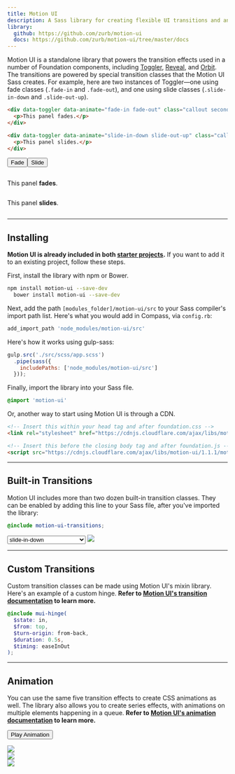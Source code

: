 ```yaml
---
title: Motion UI
description: A Sass library for creating flexible UI transitions and animations.
library:
  github: https://github.com/zurb/motion-ui
  docs: https://github.com/zurb/motion-ui/tree/master/docs
---
```


Motion UI is a standalone library that powers the transition effects used in a number of Foundation components, including [Toggler](toggler.html), [Reveal](reveal.html), and [Orbit](orbit.html). The transitions are powered by special transition classes that the Motion UI Sass creates. For example, here are two instances of Toggler&mdash;one using fade classes (`.fade-in` and `.fade-out`), and one using slide classes (`.slide-in-down` and `.slide-out-up`).

```html
<div data-toggler data-animate="fade-in fade-out" class="callout secondary">
  <p>This panel fades.</p>
</div>

<div data-toggler data-animate="slide-in-down slide-out-up" class="callout secondary">
  <p>This panel slides.</p>
</div>
```

<button type="button" class="button" data-toggle="motion-example-1">Fade</button><button type="button" class="button" data-toggle="motion-example-2">Slide</button>
<div class="row">
  <div class="small-6 columns">
    <div data-toggler data-animate="fade-in fade-out" class="callout secondary ease" id="motion-example-1">
      <p>This panel <strong>fades</strong>.</p>
    </div>
  </div>
  <div class="small-6 columns">
    <div data-toggler data-animate="slide-in-down slide-out-up" class="callout secondary ease" id="motion-example-2">
      <p>This panel <strong>slides</strong>.</p>
    </div>
  </div>
</div>

---

## Installing

**Motion UI is already included in both [starter projects](starter-projects.html).** If you want to add it to an existing project, follow these steps.

First, install the library with npm or Bower.

```bash
npm install motion-ui --save-dev
  bower install motion-ui --save-dev
```

Next, add the path `[modules_folder]/motion-ui/src` to your Sass compiler's import path list. Here's what you would add in Compass, via `config.rb`:

```ruby
add_import_path 'node_modules/motion-ui/src'
```

Here's how it works using gulp-sass:

```js
gulp.src('./src/scss/app.scss')
  .pipe(sass({
    includePaths: ['node_modules/motion-ui/src']
  }));
```

Finally, import the library into your Sass file.

```scss
@import 'motion-ui'
```

Or, another way to start using Motion UI is through a CDN.

```html
<!-- Insert this within your head tag and after foundation.css -->
<link rel="stylesheet" href="https://cdnjs.cloudflare.com/ajax/libs/motion-ui/1.1.1/motion-ui.min.css" />

<!-- Insert this before the closing body tag and after foundation.js -->
<script src="https://cdnjs.cloudflare.com/ajax/libs/motion-ui/1.1.1/motion-ui.min.js">
```

---

## Built-in Transitions

Motion UI includes more than two dozen built-in transition classes. They can be enabled by adding this line to your Sass file, after you've imported the library:

```scss
@include motion-ui-transitions;
```

<div>
  <select name="docs-transitions" class="docs-transitions">
    <optgroup label="Slide">
      <option value="slide-in-down">slide-in-down</option>
      <option value="slide-in-left">slide-in-left</option>
      <option value="slide-in-up">slide-in-up</option>
      <option value="slide-in-right">slide-in-right</option>
      <option value="slide-out-down">slide-out-down</option>
      <option value="slide-out-left">slide-out-left</option>
      <option value="slide-out-up">slide-out-up</option>
      <option value="slide-out-right">slide-out-right</option>
    </optgroup>
    <optgroup label="Fade">
      <option value="fade-in">fade-in</option>
      <option value="fade-out">fade-out</option>
    </optgroup>
    <optgroup label="Hinge">
      <option value="hinge-in-from-top">hinge-in-from-top</option>
      <option value="hinge-in-from-right">hinge-in-from-right</option>
      <option value="hinge-in-from-bottom">hinge-in-from-bottom</option>
      <option value="hinge-in-from-left">hinge-in-from-left</option>
      <option value="hinge-in-from-middle-x">hinge-in-from-middle-x</option>
      <option value="hinge-in-from-middle-y">hinge-in-from-middle-y</option>
      <option value="hinge-out-from-top">hinge-out-from-top</option>
      <option value="hinge-out-from-right">hinge-out-from-right</option>
      <option value="hinge-out-from-bottom">hinge-out-from-bottom</option>
      <option value="hinge-out-from-left">hinge-out-from-left</option>
      <option value="hinge-out-from-middle-x">hinge-out-from-middle-x</option>
      <option value="hinge-out-from-middle-y">hinge-out-from-middle-y</option>
    </optgroup>
    <optgroup label="Scale">
      <option value="scale-in-up">scale-in-up</option>
      <option value="scale-in-down">scale-in-down</option>
      <option value="scale-out-up">scale-out-up</option>
      <option value="scale-out-down">scale-out-down</option>
    </optgroup>
    <optgroup label="Spin">
      <option value="spin-in">spin-in</option>
      <option value="spin-out">spin-out</option>
      <option value="spin-in-ccw">spin-in-ccw</option>
      <option value="spin-out-ccw">spin-out-ccw</option>
    </optgroup>
  </select>
  <img src="assets/img/voyager.jpg" class="docs-transition-demo">
</div>

---

## Custom Transitions

Custom transition classes can be made using Motion UI's mixin library. Here's an example of a custom hinge. **Refer to [Motion UI's transition documentation](https://github.com/zurb/motion-ui/blob/master/docs/transitions.md) to learn more.**

```scss
@include mui-hinge(
  $state: in,
  $from: top,
  $turn-origin: from-back,
  $duration: 0.5s,
  $timing: easeInOut
);
```

---

## Animation

You can use the same five transition effects to create CSS animations as well. The library also allows you to create series effects, with animations on multiple elements happening in a queue. **Refer to [Motion UI's animation documentation](https://github.com/zurb/motion-ui/blob/master/docs/animations.md) to learn more.**

<button type="button" class="button" data-docs-example-series>Play Animation</button>
<div class="row" id="series-example">
  <div class="small-4 columns">
    <img class="thumbnail" src= "assets/img/square-1.jpg" id="series-example-1">
  </div>
  <div class="small-4 columns">
    <img class="thumbnail" src= "assets/img/square-2.jpg" id="series-example-2">
  </div>
  <div class="small-4 columns">
    <img class="thumbnail" src= "assets/img/square-3.jpg" id="series-example-3">
  </div>
</div>
